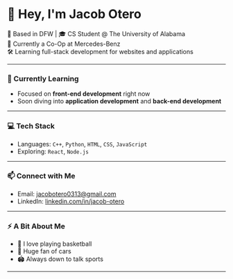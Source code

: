 # 👋 Hey, I'm Jacob Otero

📍 Based in DFW | 🎓 CS Student @ The University of Alabama  
💼 Currently a Co-Op at Mercedes-Benz  
🛠️ Learning full-stack development for websites and applications

---

### 🌱 Currently Learning
- Focused on **front-end development** right now  
- Soon diving into **application development** and **back-end development**

---

### 💻 Tech Stack
- Languages: `C++`, `Python`, `HTML`, `CSS`, `JavaScript`
- Exploring: `React`, `Node.js`

---

### 📫 Connect with Me
- Email: [jacobotero0313@gmail.com](mailto:jacobotero0313@gmail.com)
- LinkedIn: [linkedin.com/in/jacob-otero](https://www.linkedin.com/in/jacob-otero)

---

### ⚡ A Bit About Me
- 🏀 I love playing basketball
- 🚗 Huge fan of cars
- 🏟️ Always down to talk sports

---
